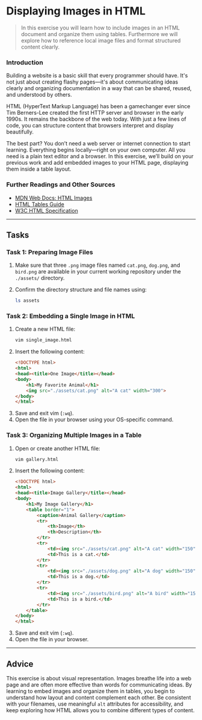 <!---
{
  "id": "00f91b51-4e5d-4e2f-9acd-be120706958e",
  "depends_on": ["3ee0acd9-0f99-4423-b4f3-a0ca84a16422"],
  "author": "Stephan Bökelmann",
  "first_used": "2025-04-13",
  "keywords": ["HTML", "vim", "images", "tables", "basic web design"]
}
--->

# Displaying Images in HTML

> In this exercise you will learn how to include images in an HTML document and organize them using tables. Furthermore we will explore how to reference local image files and format structured content clearly.

### Introduction

Building a website is a basic skill that every programmer should have. It's not just about creating flashy pages—it's about communicating ideas clearly and organizing documentation in a way that can be shared, reused, and understood by others.

HTML (HyperText Markup Language) has been a gamechanger ever since Tim Berners-Lee created the first HTTP server and browser in the early 1990s. It remains the backbone of the web today. With just a few lines of code, you can structure content that browsers interpret and display beautifully.

The best part? You don’t need a web server or internet connection to start learning. Everything begins locally—right on your own computer. All you need is a plain text editor and a browser. In this exercise, we’ll build on your previous work and add embedded images to your HTML page, displaying them inside a table layout.

### Further Readings and Other Sources

- [MDN Web Docs: HTML Images](https://developer.mozilla.org/en-US/docs/Web/HTML/Element/img)
- [HTML Tables Guide](https://developer.mozilla.org/en-US/docs/Web/HTML/Element/table)
- [W3C HTML Specification](https://html.spec.whatwg.org/)

---

## Tasks

### Task 1: Preparing Image Files

1. Make sure that three `.png` image files named `cat.png`, `dog.png`, and `bird.png` are available in your current working repository under the `./assets/` directory.

2. Confirm the directory structure and file names using:
   ```sh
   ls assets
   ```

### Task 2: Embedding a Single Image in HTML

1. Create a new HTML file:
   ```sh
   vim single_image.html
   ```
2. Insert the following content:
   ```html
   <!DOCTYPE html>
   <html>
   <head><title>One Image</title></head>
   <body>
       <h1>My Favorite Animal</h1>
       <img src="./assets/cat.png" alt="A cat" width="300">
   </body>
   </html>
   ```
3. Save and exit vim (`:wq`).
4. Open the file in your browser using your OS-specific command.

### Task 3: Organizing Multiple Images in a Table

1. Open or create another HTML file:
   ```sh
   vim gallery.html
   ```
2. Insert the following content:
   ```html
   <!DOCTYPE html>
   <html>
   <head><title>Image Gallery</title></head>
   <body>
       <h1>My Image Gallery</h1>
       <table border="1">
           <caption>Animal Gallery</caption>
           <tr>
               <th>Image</th>
               <th>Description</th>
           </tr>
           <tr>
               <td><img src="./assets/cat.png" alt="A cat" width="150"></td>
               <td>This is a cat.</td>
           </tr>
           <tr>
               <td><img src="./assets/dog.png" alt="A dog" width="150"></td>
               <td>This is a dog.</td>
           </tr>
           <tr>
               <td><img src="./assets/bird.png" alt="A bird" width="150"></td>
               <td>This is a bird.</td>
           </tr>
       </table>
   </body>
   </html>
   ```
3. Save and exit vim (`:wq`).
4. Open the file in your browser.

---

## Advice

This exercise is about visual representation. Images breathe life into a web page and are often more effective than words for communicating ideas. By learning to embed images and organize them in tables, you begin to understand how layout and content complement each other. Be consistent with your filenames, use meaningful `alt` attributes for accessibility, and keep exploring how HTML allows you to combine different types of content. 
